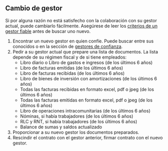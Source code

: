 ## Cambio de gestor

Si por alguna razón no está satisfecho con la colaboración con su gestor actual, puede cambiarlo fácilmente.
Asegúrese de leer los [criterios de un gestor fiable](#criterios-de-un-gestor-fiable) antes de buscar
uno nuevo.

1. Encontrar un nuevo gestor en quien confíe. Puede buscar entre sus conocidos o en la sección de
   [gestores de confianza](#gestores-de-confianza).
2. Pedir a su gestor actual que prepare una lista de documentos. La lista depende de su régimen
   fiscal y de si tiene empleados:
    - Libro diario o Libro de gastos e ingresos (de los últimos 6 años)
    - Libro de facturas emitidas (de los últimos 6 años)
    - Libro de facturas recibidas (de los últimos 6 años)
    - Libro de bienes de inversión con amortizaciones (de los últimos 6 años)
    - Todas las facturas recibidas en formato excel, pdf o jpeg (de los últimos 6 años)
    - Todas las facturas emitidas en formato excel, pdf o jpeg (de los últimos 6 años)
    - Libro de operaciones intracomunitarias (de los últimos 6 años)
    - Nóminas, si había trabajadores (de los últimos 6 años)
    - RLC y RNT, si había trabajadores (de los últimos 6 años)
    - Balance de sumas y saldos actualizado
3. Proporcionar a su nuevo gestor los documentos preparados.
4. Rescindir el contrato con el gestor anterior, firmar contrato con el nuevo gestor. 
